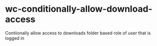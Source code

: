 # wc-conditionally-allow-download-access
Contiionally allow access to downloads folder based role of user that is logged in
